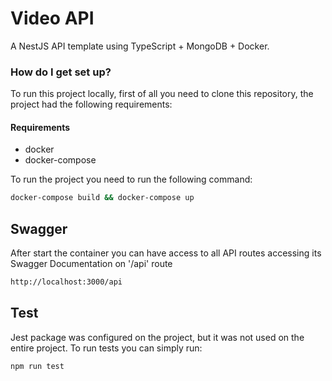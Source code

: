 # Video API

A NestJS API template using TypeScript + MongoDB + Docker.

### How do I get set up? ###

To run this project locally, first of all you need to clone this repository, the project had the following requirements: 

#### Requirements ####

* docker
* docker-compose

To run the project you need to run the following command: 

```sh
docker-compose build && docker-compose up
```

## Swagger


After start the container you can have access to all API routes accessing its Swagger Documentation on '/api' route

```sh
http://localhost:3000/api
```

## Test

Jest package was configured on the project, but it was not used on the entire project. To run tests you can simply run:

```sh
npm run test
```
